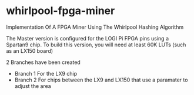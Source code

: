 # whirlpool-fpga-miner
Implementation Of A FPGA Miner Using The Whirlpool Hashing Algorithm


The Master version is configured for the LOGI Pi FPGA pins using a Spartan9 chip.
To build this version, you will need at least 60K LUTs (such as an LX150 board)

2 Branches have been created
  - Branch 1 For the LX9 chip
  - Branch 2 For chips between the LX9 and LX150 that use a paramater to adjust the area

